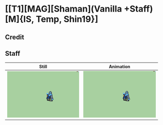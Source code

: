 # [\[T1\]\[MAG\]\[Shaman\]\(Vanilla +Staff\)\[M\]{IS, Temp, Shin19}]

## Credit


	
## Staff

| Still | Animation |
| :---: | :-------: |
| ![Staff still](./Staff_000.png) | ![Staff animation](./Staff.gif) |
